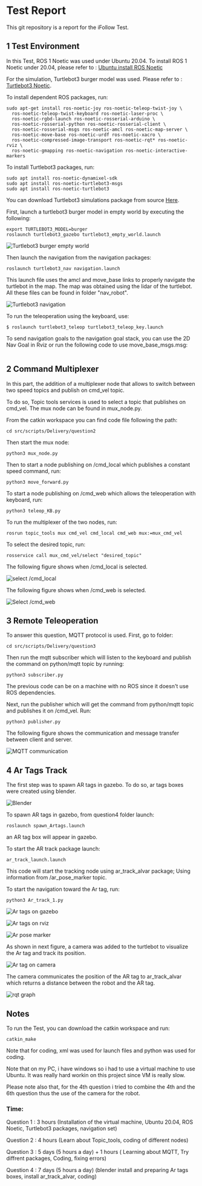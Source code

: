 # Test Report
This git repository is a report for the iFollow Test.
## 1 Test Environment 
In this Test, ROS 1 Noetic was used under Ubuntu 20.04. 
To install ROS 1 Noetic under 20.04, please refer to : 
[Ubuntu install ROS Noetic](http://wiki.ros.org/noetic/Installation/Ubuntu)

For the simulation, Turtlebot3 burger model was used. Please refer to : 
[Turtlebot3 Noetic](https://emanual.robotis.com/docs/en/platform/turtlebot3/quick-start/).

To install dependent ROS packages, run: 
``` 
sudo apt-get install ros-noetic-joy ros-noetic-teleop-twist-joy \
  ros-noetic-teleop-twist-keyboard ros-noetic-laser-proc \
  ros-noetic-rgbd-launch ros-noetic-rosserial-arduino \
  ros-noetic-rosserial-python ros-noetic-rosserial-client \
  ros-noetic-rosserial-msgs ros-noetic-amcl ros-noetic-map-server \
  ros-noetic-move-base ros-noetic-urdf ros-noetic-xacro \
  ros-noetic-compressed-image-transport ros-noetic-rqt* ros-noetic-rviz \
  ros-noetic-gmapping ros-noetic-navigation ros-noetic-interactive-markers
```

To install Turtlebot3 packages, run:
```
sudo apt install ros-noetic-dynamixel-sdk
sudo apt install ros-noetic-turtlebot3-msgs
sudo apt install ros-noetic-turtlebot3
```

You can download Turtlebot3 simulations package from source [Here](https://github.com/ROBOTIS-GIT/turtlebot3_simulations.git).

First, launch a turtlebot3 burger model in empty world by executing the following: 
```
export TURTLEBOT3_MODEL=burger
roslaunch turtlebot3_gazebo turtlebot3_empty_world.launch
```

![Turtlebot3 burger empty world](https://imgur.com/a/Jb0FIhY)

Then launch the navigation from the navigation packages: 
```
roslaunch turtlebot3_nav navigation.launch 
```

This launch file uses the amcl and move_base links to properly navigate the turtlebot in the map. The map was obtained using the lidar of the turtlebot. All these files can be found in folder "nav_robot".

![Turtlebot3 navigation](https://imgur.com/iM9SYOK)

To run the teleoperation using the keyboard, use:
```
$ roslaunch turtlebot3_teleop turtlebot3_teleop_key.launch
```

To send navigation goals to the navigation goal stack, you can use the 2D Nav Goal in Rviz or run the following code to use move_base_msgs.msg:
```
```

## 2 Command Multiplexer 
In this part, the addition of a multiplexer node that allows to switch between two speed topics and publish on cmd_vel topic.

To do so, Topic tools services is used to select a topic that publishes on cmd_vel. 
The mux node can be found in mux_node.py. 

From the catkin workspace you can find code file following the path: 
```
cd src/scripts/Delivery/question2
```

Then start the mux node: 
```
python3 mux_node.py
```

Then to start a node publishing on /cmd_local which publishes a constant speed command, run:
```
python3 move_forward.py
```
To start a node publishing on /cmd_web which allows the teleoperation with keyboard, run: 
```
python3 teleop_KB.py
```

To run the multiplexer of the two nodes, run: 
```
rosrun topic_tools mux cmd_vel cmd_local cmd_web mux:=mux_cmd_vel
```

To select the desired topic, run: 
```
rosservice call mux_cmd_vel/select "desired_topic"
```
The following figure shows when /cmd_local is selected.

![select /cmd_local](https://imgur.com/DuRDNvu)

The following figure shows when /cmd_web is selected.

![Select /cmd_web](https://imgur.com/j5EbsPA)

## 3 Remote Teleoperation 
To answer this question, MQTT protocol is used. 
First, go to folder:
```
cd src/scripts/Delivery/question3
```

Then run the mqtt subscriber which will listen to the keyboard and publish the command on python/mqtt topic by running:
```
python3 subscriber.py
```

The previous code can be on a machine with no ROS since it doesn't use ROS dependencies.

Next, run the publisher which will get the command from python/mqtt topic and publishes it on /cmd_vel. Run:
```
python3 publisher.py
```

The following figure shows the communication and message transfer between client and server.

![MQTT communication](https://imgur.com/JdxHXZn)

## 4 Ar Tags Track 
The first step was to spawn AR tags in gazebo. To do so, ar tags boxes were created using blender. 

![Blender]()

To spawn AR tags in gazebo, from question4 folder launch:

```
roslaunch spawn_Artags.launch
```
an AR tag box will appear in gazebo. 

To start the AR track package launch: 

```
ar_track_launch.launch
```

This code will start the tracking node using ar_track_alvar package; Using information from /ar_pose_marker topic.

To start the navigation toward the Ar tag, run: 

```
python3 Ar_track_1.py
```

![Ar tags on gazebo]()


![Ar tags on rviz]()


![Ar pose marker]()

As shown in next figure, a camera was added to the turtlebot to visualize the Ar tag and track its position. 

![Ar tag on camera]()

The camera communicates the position of the AR tag to ar_track_alvar which returns a distance between the robot and the AR tag.

![rqt graph]()

## Notes 
To run the Test, you can download the catkin workspace and run:
```
catkin_make
```
Note that for coding, xml was used for launch files and python was used for coding.

Note that on my PC, i have windows so i had to use a virtual machine to use Ubuntu. It was really hard workin on this project since VM is really slow. 

Please note also that, for the 4th question i tried to combine the 4th and the 6th question thus the use of the camera for the robot. 

### Time: 
Question 1 : 3 hours (Installation of the virtual machine, Ubuntu 20.04, ROS Noetic, Turtlebot3 packages, navigation set)

Question 2 : 4 hours (Learn about Topic_tools, coding of different nodes)

Question 3 : 5 days (5 hours a day) + 1 hours ( Learning about MQTT, Try diffrent packages, Coding, fixing errors) 

Question 4 : 7 days (5 hours a day) (blender install and preparing Ar tags boxes, install ar_track_alvar, coding)  
